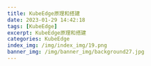 ```yaml
---
title: KubeEdge原理和搭建
date: 2023-01-29 14:42:18
tags: [KubeEdge]
excerpt: KubeEdge原理和搭建
categories: KubeEdge
index_img: /img/index_img/19.png
banner_img: /img/banner_img/background27.jpg
---
```

